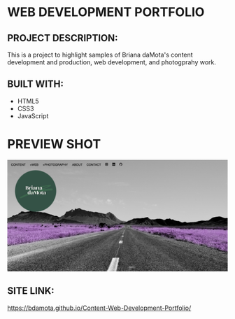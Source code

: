 # WEB DEVELOPMENT PORTFOLIO 

## PROJECT DESCRIPTION:
This is a project to highlight samples of Briana daMota's content development and production, web development, and photogprahy work. 

## BUILT WITH: 
* HTML5
* CSS3
* JavaScript

# PREVIEW SHOT
![image](https://github.com/bdamota/Content-Web-Development-Portfolio/blob/master/assets/images/Screen%20Shot%202020-07-19%20at%2012.01.56%20AM.png)

## SITE LINK:
 https://bdamota.github.io/Content-Web-Development-Portfolio/


